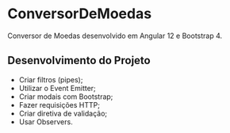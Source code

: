 # ConversorDeMoedas

Conversor de Moedas desenvolvido em Angular 12 e Bootstrap 4.

## Desenvolvimento do Projeto

- Criar filtros (pipes);
- Utilizar o Event Emitter;
- Criar modais com Bootstrap;
- Fazer requisições HTTP;
- Criar diretiva de validação;
- Usar Observers.